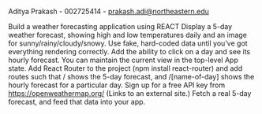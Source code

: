 
Aditya Prakash - 002725414 - prakash.adi@northeastern.edu

Build a weather forecasting application using REACT
Display a 5-day weather forecast, showing high and low temperatures daily and an image for sunny/rainy/cloudy/snowy. Use fake, hard-coded data until you’ve got everything rendering correctly.
Add the ability to click on a day and see its hourly forecast. You can maintain the current view in the top-level App state.
Add React Router to the project (npm install react-router) and add routes such that / shows the 5-day forecast, and /[name-of-day] shows the hourly forecast for a particular day.
Sign up for a free API key from https://openweathermap.org/ (Links to an external site.)
Fetch a real 5-day forecast, and feed that data into your app.
